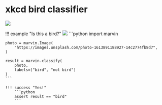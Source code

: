 # xkcd bird classifier

[![](https://imgs.xkcd.com/comics/tasks.png)](https://xkcd.com/1425/)


!!! example "Is this a bird?"
    [![](https://images.unsplash.com/photo-1613891188927-14c2774fb8d7)](https://unsplash.com/photos/green-and-black-humming-bird-eLC1Bd3PLu4)
    ```python
    import marvin

    photo = marvin.Image(
        "https://images.unsplash.com/photo-1613891188927-14c2774fb8d7",
    )

    result = marvin.classify(
        photo,
        labels=["bird", "not bird"]
    )
    ```

    !!! success "Yes!"
        ```python
        assert result == "bird"
        ```